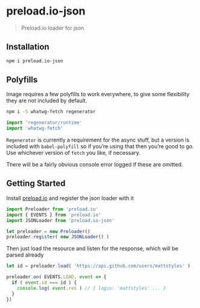 # preload.io-json

> Preload.io loader for json

## Installation

```sh
npm i preload.io-json
```

## Polyfills

Image requires a few polyfills to work everywhere, to give some flexibility they are not included by default.

```sh
npm i -S whatwg-fetch regenerator
```

```js
import 'regenerator/runtime'
import 'whatwg-fetch'
```

`Regenerator` is currently a requirement for the async stuff, but a version is included with `babel-polyfill` so if you’re using that then you’re good to go. Use whichever version of `fetch` you like, if necessary.

There will be a fairly obvious console error logged if these are omitted.


## Getting Started

Install [preload.io](https://github.com/mattstyles/preload.io) and register the json loader with it

```js
import Preloader from 'preload.io'
import { EVENTS } from 'preload.io'
import JSONLoader from 'preload.io-json'

let preloader = new Preloader()
preloader.register( new JSONLoader() )
```

Then just load the resource and listen for the response, which will be parsed already

```js
let id = preloader.load( 'https://api.github.com/users/mattstyles' )

preloader.on( EVENTS.LOAD, event => {
  if ( event.id === id ) {
    console.log( event.res ) // { login: 'mattstyles' ... }
  }
})
```
